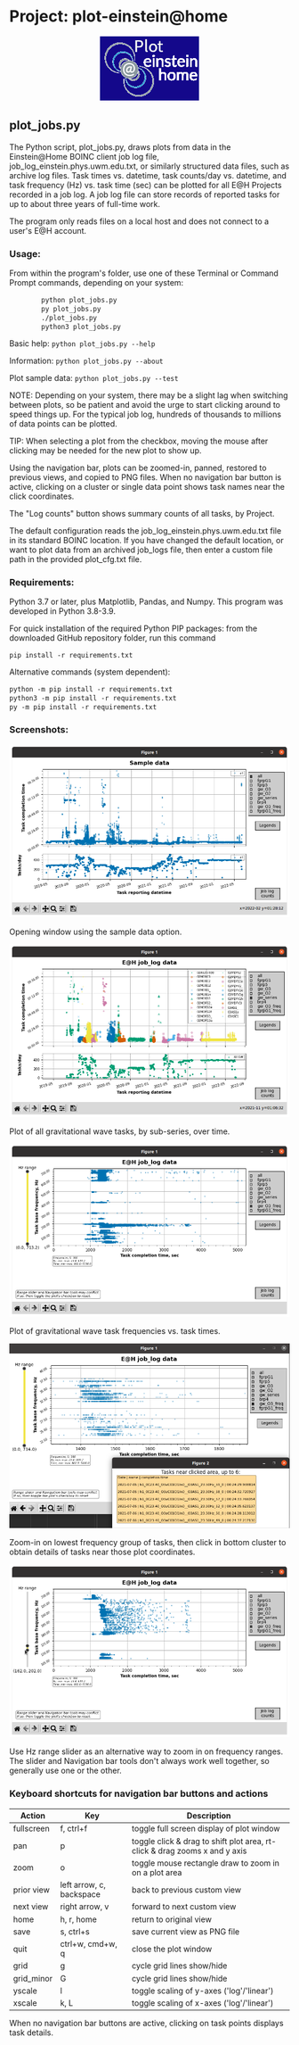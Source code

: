 # Project: plot-einstein@home
<div style="text-align: center;">

![plotlogo](images/plot_eah_logo_blue.png)
</div>

## plot_jobs.py

The Python script, plot_jobs.py, draws plots from data in the Einstein@Home
BOINC client job log file, job_log_einstein.phys.uwm.edu.txt, or similarly structured data files, such as archive log files. Task times vs. datetime, task counts/day vs.
datetime, and task frequency (Hz) vs. task time (sec) can be plotted for
all E@H Projects recorded in a job log. A job log file can store
records of reported tasks for up to about three years of full-time work.

The program only reads files on a local host and does not connect to a user's E@H account.

### Usage:
From within the program's folder, use one of these Terminal or Command Prompt commands,
       depending on your system:

            python plot_jobs.py
            py plot_jobs.py
            ./plot_jobs.py
            python3 plot_jobs.py
Basic help: `python plot_jobs.py --help`

Information: `python plot_jobs.py --about`

Plot sample data: `python plot_jobs.py --test`

NOTE: Depending on your system, there may be a slight lag when switching
      between plots, so be patient and avoid the urge to start clicking
      around to speed things up. For the typical job log, hundreds of
      thousands to millions of data points can be plotted.

TIP: When selecting a plot from the checkbox, moving the mouse after clicking may be needed for the new plot to show up.

Using the navigation bar, plots can be zoomed-in, panned, restored to
previous views, and copied to PNG files.
When no navigation bar button is active, clicking on a cluster or
single data point shows task names near the click coordinates.

The "Log counts" button shows summary counts of all tasks, by Project.

The default configuration reads the job_log_einstein.phys.uwm.edu.txt
file in its standard BOINC location. If you have changed the default
location, or want to plot data from an archived job_logs file, then
enter a custom file path in the provided plot_cfg.txt file.

### Requirements:
Python 3.7 or later, plus Matplotlib, Pandas, and Numpy.
This program was developed in Python 3.8-3.9.

For quick installation of the required Python PIP packages:
from the downloaded GitHub repository folder, run this command

    pip install -r requirements.txt
Alternative commands (system dependent):

    python -m pip install -r requirements.txt
    python3 -m pip install -r requirements.txt
    py -m pip install -r requirements.txt

### Screenshots:
![plot all sample data](images/test_start.png)

Opening window using the sample data option.

![plot log GW data](images/gw_all.png)

Plot of all gravitational wave tasks, by sub-series, over time.

![plot GW freq](images/gw_freq.png)

Plot of gravitational wave task frequencies vs. task times.

![plot zoom and pick](images/gwfreq+zoom+pick.png)

Zoom-in on lowest frequency group of tasks, then click in bottom cluster to obtain details of tasks near those plot coordinates.

![plot hz_range](images/gw_freq_slider.png)

Use Hz range slider as an alternative way to zoom in on frequency ranges. The slider and Navigation bar tools don't always work well together, so generally use one or the other.

### Keyboard shortcuts for navigation bar buttons and actions

| Action     | Key                      | Description                                                                |
|------------|--------------------------|----------------------------------------------------------------------------|
| fullscreen | f, ctrl+f                | toggle full screen display of plot window                                  |
| pan        | p                        | toggle click & drag to shift plot area, rt-click & drag zooms x and y axis |
| zoom       | o                        | toggle mouse rectangle draw to zoom in on a plot area                      |
| prior view | left arrow, c, backspace | back to previous custom view                                               |
| next view  | right arrow, v           | forward to next custom view                                                |
| home       | h, r, home               | return to original view                                                    |
| save       | s, ctrl+s                | save current view as PNG file                                              |
| quit       | ctrl+w, cmd+w, q         | close the plot window                                                      |
| grid       | g                        | cycle grid lines show/hide                                                 |
| grid_minor | G                        | cycle grid lines show/hide                                                 |
| yscale     | l                        | toggle scaling of y-axes ('log'/'linear')                                  |
| xscale     | k, L                     | toggle scaling of x-axes ('log'/'linear')                                  |

When no navigation bar buttons are active, clicking on task points displays task details.